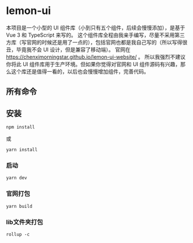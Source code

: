 # lemon-ui

 本项目是一个小型的 UI 组件库（小到只有五个组件，后续会慢慢添加），是基于 Vue 3 和 TypeScript 来写的。
 这个组件库全程由我亲手编写，尽量不采用第三方库（写官网的时候还是用了一点的），包括官网也都是我自己写的（所以写得很丑，毕竟我不会 UI 设计，但是兼容了移动端）。
 官网在 https://chenximorningstar.github.io/lemon-ui-website/ 。
 所以我强烈不建议你将此 UI 组件库用于生产环境。但如果你觉得对官网和 UI 组件源码有兴趣，那么这个库还是值得一看的，以后也会慢慢增加组件，完善代码。

## 所有命令

## 安装
``` npm install ```

或

``` yarn install ```

### 启动
``` yarn dev ```

### 官网打包
``` yarn build ```

### lib文件夹打包
``` rollup -c ```
